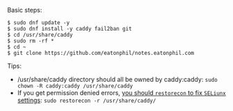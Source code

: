 Basic steps:

```
$ sudo dnf update -y
$ sudo dnf install -y caddy fail2ban git
$ cd /usr/share/caddy
$ sudo rm -rf *
$ cd ~
$ git clone https://github.com/eatonphil/notes.eatonphil.com
```

Tips:

* /usr/share/caddy directory should all be owned by caddy:caddy: `sudo chown -R caddy:caddy /usr/share/caddy`
* If you get permission denied errors, [you should `restorecon` to fix `SELiunx` settings](https://caddy.community/t/caddy-file-server-gives-403-error-forbidden-if-started-with-systemctl/11296/6): `sudo restorecon -r /usr/share/caddy/`
